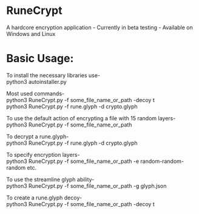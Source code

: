 # RuneCrypt
A hardcore encryption application - Currently in beta testing - Available on Windows and Linux <br>

# Basic Usage:<br>
To install the necessary libraries use-<br>
 python3 autoinstaller.py <br>
 
Most used commands-<br>
  python3 RuneCrypt.py -f some_file_name_or_path -decoy t<br>
  python3 RuneCrypt.py -f rune.glyph -d crypto.glyph<br>
  
To use the default action of encrypting a file with 15 random layers-<br>
  python3 RuneCrypt.py -f some_file_name_or_path<br>
  
To decrypt a rune.glyph-<br>
  python3 RuneCrypt.py -f rune.glyph -d crypto.glyph<br>
  
To specify encryption layers-<br>
  python3 RuneCrypt.py -f some_file_name_or_path -e random-random-random etc.<br>
  
To use the streamline glyph ability-<br>
  python3 RuneCrypt.py -f some_file_name_or_path -g glyph.json<br>
  
To create a rune.glyph decoy-<br>
  python3 RuneCrypt.py -f some_file_name_or_path -decoy t<br>
